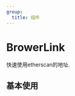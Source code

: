 ```yaml
---
group:
  title: 组件
---
```


# BrowerLink

快速使用etherscan的地址.

## 基本使用

<code src="./demos/simple.tsx"></code>

